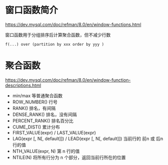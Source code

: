 # 窗口函数简介

https://dev.mysql.com/doc/refman/8.0/en/window-functions.html

窗口函数用于分组排序后计算聚合函数，但不减少行数

```f(...) over (partition by xxx order by yyy )```

# 聚合函数

https://dev.mysql.com/doc/refman/8.0/en/window-function-descriptions.html

- min/max 等普通聚合函数
- ROW_NUMBER() 行号
- RANK() 排名，有间隔
- DENSE_RANK() 排名，没有间隔
- PERCENT_RANK() 排名百分比
- CUME_DIST() 累计分布
- FIRST_VALUE(expr) / LAST_VALUE(expr)
- LAG(expr [, N[, default]]) / LEAD(expr [, N[, default]]) 当前行的 前n 或 后n 行的值
- NTH_VALUE(expr, N) 第 n 行的值
- NTILE(N) 将所有行分为 n 个部分，返回当前行所在的位置

